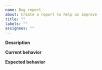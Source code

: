 ```yaml
---
name: Bug report
about: Create a report to help us improve
title: ""
labels: ""
assignees: ""
---
```


**Description**

**Current behavior**

**Expected behavior**
